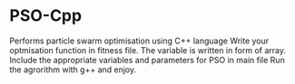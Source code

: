 # PSO-Cpp
Performs particle swarm optimisation using C++ language
Write your optmisation function in fitness file. The variable is written in form of array.
Include the appropriate variables and parameters for PSO in main file
Run the agrorithm with g++ and enjoy.
